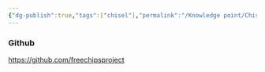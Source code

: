 ```yaml
---
{"dg-publish":true,"tags":["chisel"],"permalink":"/Knowledge point/Chisel汇总/","dgPassFrontmatter":true}
---
```


### Github
https://github.com/freechipsproject